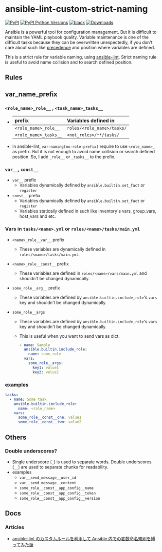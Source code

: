 # ansible-lint-custom-strict-naming

[![PyPI](https://img.shields.io/pypi/v/ansible-lint-custom-strict-naming)](https://pypi.org/project/ansible-lint-custom-strict-naming/)
[![PyPI Python Versions](https://img.shields.io/pypi/pyversions/ansible-lint-custom-strict-naming)](https://pypi.org/project/ansible-lint-custom-strict-naming/)
[![black](https://img.shields.io/badge/code%20style-black-000000.svg)](https://github.com/psf/black)
[![Downloads](https://pepy.tech/badge/ansible-lint-custom-strict-naming)](https://pepy.tech/project/ansible-lint-custom-strict-naming)

Ansible is a powerful tool for configuration management.
But it is difficult to maintain the YAML playbook quality.
Variable maintenance is one of the difficult tasks because they can be overwritten unexpectedly,
if you don't care about such like [precedence](https://docs.ansible.com/ansible/latest/playbook_guide/playbooks_variables.html#understanding-variable-precedence) and position where variables are defined.

This is a strict rule for variable naming, using [ansible-lint](https://github.com/ansible/ansible-lint).
Strict naming rule is useful to avoid name collision and to search defined position.

## Rules

## var_name_prefix

### `<role_name>_role__` , `<task_name>_tasks__`

- | prefix                | Variables defined in       |
  | :-------------------- | :------------------------- |
  | `<role_name>_role__`  | `roles/<role_name>/tasks/` |
  | `<role_name>_tasks__` | `<not_roles>/**/tasks/`    |

- In ansible-lint, `var-naming[no-role-prefix]` require to use `<role_name>_` as prefix. But it is not enough to avoid name collision or search defined position. So, I add `_role__` or `_tasks__` to the prefix.

### `var__`, `const__`

- `var__` prefix
  - Variables dynamically defined by `ansible.builtin.set_fact` or `register`
- `const__` prefix
  - Variables dynamically defined by `ansible.builtin.set_fact` or `register`
  - Variables statically defined in such like inventory's vars, group_vars, host_vars and etc.

### Vars in `tasks/<name>.yml` or `roles/<name>/tasks/main.yml`

- `<name>_role__var__` prefix
  - These variables are dynamically defined in `roles/<name>/tasks/main.yml`.
- `<name>_role__const__` prefix
  - These variables are defined in `roles/<name>/vars/main.yml` and shouldn't be changed dynamically.
- `some_role__arg__` prefix
  - These variables are defined by `ansible.builtin.include_role`'s `vars` key and shouldn't be changed dynamically.
- `some_role__args`

  - These variables are defined by `ansible.builtin.include_role`'s `vars` key and shouldn't be changed dynamically.
  - This is useful when you want to send vars as dict.

    ```yaml
    - name: Sample
      ansible.builtin.include_role:
        name: some_role
      vars:
        some_role__args:
          key1: value1
          key2: value2
    ```

### examples

```yaml
tasks:
  - name: Some task
    ansible.builtin.include_role:
      name: <role_name>
    vars:
      some_role__const__one: value1
      some_role__const__two: value2
```

## Others

### Double underscores?

- Single underscore (`_`) is used to separate words. Double underscores (`__`) are used to separate chunks for readability.
- examples
  - `var__send_message__user_id`
  - `var__send_message__content`
  - `some_role__const__app_config__name`
  - `some_role__const__app_config__token`
  - `some_role__const__app_config__version`

## Docs

### Articles

- [ansible-lint のカスタムルールを利用して Ansible 内での変数命名規則を縛ってみた話](https://zenn.dev/pollenjp/articles/2023-12-03-ansible-lint-custom-strict-naming)
